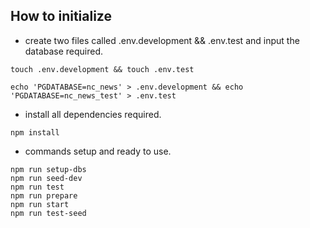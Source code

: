 ## How to initialize
- create two files called .env.development && .env.test and input the database required.

```
touch .env.development && touch .env.test
```

```
echo 'PGDATABASE=nc_news' > .env.development && echo 'PGDATABASE=nc_news_test' > .env.test
```

- install all dependencies required.
```
npm install
```

- commands setup and ready to use.
```
npm run setup-dbs
npm run seed-dev
npm run test
npm run prepare
npm run start
npm run test-seed
```